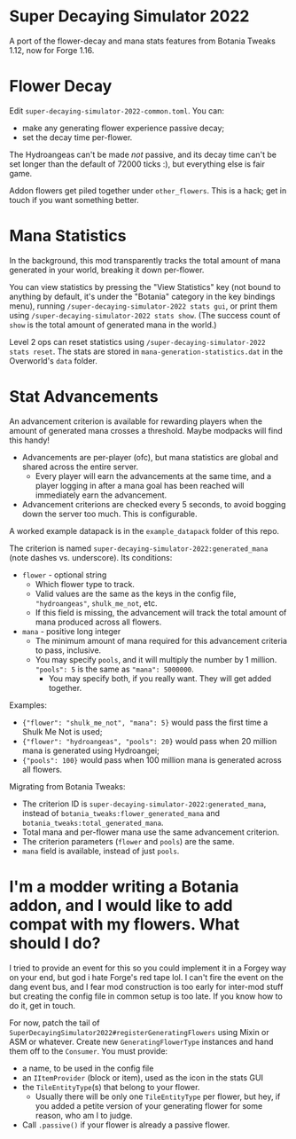 # Super Decaying Simulator 2022

A port of the flower-decay and mana stats features from Botania Tweaks 1.12, now for Forge 1.16.

# Flower Decay

Edit `super-decaying-simulator-2022-common.toml`. You can:

* make any generating flower experience passive decay;
* set the decay time per-flower.

The Hydroangeas can't be made *not* passive, and its decay time can't be set longer than the default of 72000 ticks :), but everything else is fair game.

Addon flowers get piled together under `other_flowers`. This is a hack; get in touch if you want something better.

# Mana Statistics

In the background, this mod transparently tracks the total amount of mana generated in your world, breaking it down per-flower.

You can view statistics by pressing the "View Statistics" key (not bound to anything by default, it's under the "Botania" category in the key bindings menu), running `/super-decaying-simulator-2022 stats gui`, or print them using `/super-decaying-simulator-2022 stats show`. (The success count of `show` is the total amount of generated mana in the world.)

Level 2 ops can reset statistics using `/super-decaying-simulator-2022 stats reset`. The stats are stored in `mana-generation-statistics.dat` in the Overworld's `data` folder.

# Stat Advancements

An advancement criterion is available for rewarding players when the amount of generated mana crosses a threshold. Maybe modpacks will find this handy!

* Advancements are per-player (ofc), but mana statistics are global and shared across the entire server.
  * Every player will earn the advancements at the same time, and a player logging in after a mana goal has been reached will immediately earn the advancement.
* Advancement criterions are checked every 5 seconds, to avoid bogging down the server too much. This is configurable.

A worked example datapack is in the `example_datapack` folder of this repo.

The criterion is named `super-decaying-simulator-2022:generated_mana` (note dashes vs. underscore). Its conditions:

* `flower` - optional string
  * Which flower type to track.
  * Valid values are the same as the keys in the config file, `"hydroangeas"`, `shulk_me_not`, etc.
  * If this field is missing, the advancement will track the total amount of mana produced across all flowers.
* `mana` - positive long integer
  * The minimum amount of mana required for this advancement criteria to pass, inclusive.
  * You may specify `pools`, and it will multiply the number by 1 million. `"pools": 5` is the same as `"mana": 5000000`.
    * You may specify both, if you really want. They will get added together.

Examples:

* `{"flower": "shulk_me_not", "mana": 5}` would pass the first time a Shulk Me Not is used;
* `{"flower": "hydroangeas", "pools": 20}` would pass when 20 million mana is generated using Hydroangei;
* `{"pools": 100}` would pass when 100 million mana is generated across all flowers.

Migrating from Botania Tweaks:

* The criterion ID is `super-decaying-simulator-2022:generated_mana`, instead of `botania_tweaks:flower_generated_mana` and `botania_tweaks:total_generated_mana`.
* Total mana and per-flower mana use the same advancement criterion.
* The criterion parameters (`flower` and `pools`) are the same.
* `mana` field is available, instead of just `pools`.

# I'm a modder writing a Botania addon, and I would like to add compat with my flowers. What should I do?

I tried to provide an event for this so you could implement it in a Forgey way on your end, but god i hate Forge's red tape lol. I can't fire the event on the dang event bus, and I fear mod construction is too early for inter-mod stuff but creating the config file in common setup is too late. If you know how to do it, get in touch.

For now, patch the tail of `SuperDecayingSimulator2022#registerGeneratingFlowers` using Mixin or ASM or whatever. Create new `GeneratingFlowerType` instances and hand them off to the `Consumer`. You must provide:

* a name, to be used in the config file
* an `IItemProvider` (block or item), used as the icon in the stats GUI
* the `TileEntityType`(s) that belong to your flower.
  * Usually there will be only one `TileEntityType` per flower, but hey, if you added a petite version of your generating flower for some reason, who am I to judge.
* Call `.passive()` if your flower is already a passive flower.